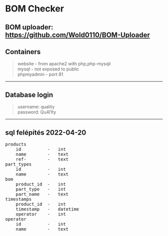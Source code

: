# BOM Checker
## BOM uploader: https://github.com/Wold0110/BOM-Uploader
## Containers
> website       - from apache2 with php,php-mysqli  
> mysql         - not exposed to public  
> phpmyadmin    - port 81
---

## Database login
> username: quality  
> password: Qu4l1ty
---

## sql felépítés 2022-04-20
<pre>
products
    id          -   int
    name        -   text
    ref-        -   text
part_types
    id          -   int
    name        -   text
bom
    product_id  -   int
    part_type   -   int
    part_name   -   text
timestamps
    product_id  -   int
    timestamp   -   datetime
    operator    -   int
operator
    id          -   int
    name        -   text
</pre>
